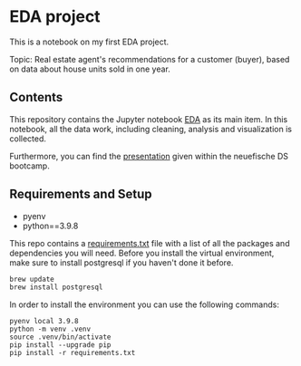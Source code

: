 # EDA project
This is a notebook on my first EDA project.


Topic: Real estate agent's recommendations for a customer (buyer), based on data about house units sold in one year.

## Contents

This repository contains the Jupyter notebook [EDA](./eda.ipynb) as its main item. In this notebook, all the data work, including cleaning, analysis and visualization is collected. 

Furthermore, you can find the [presentation](./EDA_project_slides.pdf) given within the neuefische DS bootcamp.


## Requirements and Setup

- pyenv
- python==3.9.8


This repo contains a [requirements.txt](./requirements.txt) file with a list of all the packages and dependencies you will need. Before you install the virtual environment, make sure to install postgresql if you haven't done it before.

```bash
brew update
brew install postgresql
```

In order to install the environment you can use the following commands:

```
pyenv local 3.9.8
python -m venv .venv
source .venv/bin/activate
pip install --upgrade pip
pip install -r requirements.txt
```